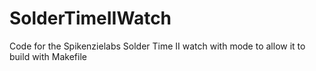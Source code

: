# SolderTimeIIWatch
Code for the Spikenzielabs Solder Time II watch with mode to allow it to build with Makefile
